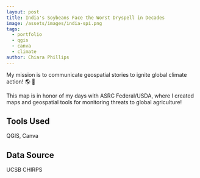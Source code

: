 ```yaml
---
layout: post
title: India's Soybeans Face the Worst Dryspell in Decades
image: /assets/images/india-spi.png
tags:
  - portfolio
  - qgis
  - canva
  - climate
author: Chiara Phillips
---
```




My mission is to communicate geospatial stories to ignite global climate action! 🌎 🌾

This map is in honor of my days with ASRC Federal/USDA, where I created maps and geospatial tools for monitoring threats to global agriculture!

## Tools Used
QGIS, Canva

## Data Source
UCSB CHIRPS
